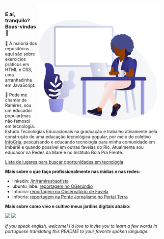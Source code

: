<img src="https://raw.githubusercontent.com/abequar/abequar/main/Black%20Man%20_%20Black%20Woman%20Using%20Laptop%20E.png" min-width="400px" max-width="400px" width="400px" align="right" alt="Mulher usando laptop">

### E aí, tranquilo? Boas-vindas 🌱

<p align="left"> 
  🔭 A maioria dos repositórios aqui são sobre exercícios práticos em HTML e CSS, uma arranhadinha em JavaScript.
</p>

<p align="left">
  💬 Pode me chamar de Ramires, sou um educador popular(mas não famoso) em tecnologia. Estudo Tecnologias Educacionais na graduação e trabalho ativamente pela construção de uma educação tecnológica popular, por meio do coletivo <a href="https://github.com/InfoCria">InfoCria</a>, pesquisando e educando tecnologia para minha comunidade em Imbariê e quando possível em outras favelas do Rio. Atualmente sou educador na Redes da Maré e no Instituto Bola Pra Frente. 
</p>

<p align="left">
  <a href="https://anotado.hashnode.dev/a-procura-da-vaguinha-perfeita">Lista de lugares para buscar oportunidades em tecnologia</a>
</p>

<p align="left">
  <strong> Mais sobre o que faço profissionalmente nas mídias e nas redes: </strong>

  - linkedin: [/in/ramiresbaptista](https://www.linkedin.com/in/ramiresbaptista/)
  - ubuntu_labe: [reportagem no OGerúndio](https://ogerundiosempadrao.wixsite.com/website/post/ubuntu-inova%C3%A7%C3%A3o) 
  - infocria: [reportagem no Observatório de Favela](https://observatoriodefavelas.org.br/narrativas-perifericas-construcoes-coletivas-de-jovens-em-busca-de-exercer-cidadania-plena/)
  - infocria: [reportagem na Ponte Jornalismo no Portal Terra](https://www.terra.com.br/comunidade/visao-do-corre/organizacoes-perifericas-montam-rede-para-ensinar-tecnologia,47916e3cc004094a03bb8c9ffeeea04bgd2rrnry.html)
</p>

<p align="left">
  <strong>Mais sobre como vivo e cultivo meus jardins digitais abaixo:</strong>
</p>  

<p align="left">
  <a href="https://www.instagram.com/tecnorganico/" alt="Instagram">
  <img src="https://img.shields.io/badge/-instagram-ff69b4"/></a>

  <a href="https://twitter.com/tecnorganico" alt="Twitter">
  <img src="https://img.shields.io/badge/-twitter-blue" /></a>
</p>

  *If you speak english, welcome!*
  *I'd love to invite you to learn a few words in portuguese translating this README to your favorite spoken language.*
